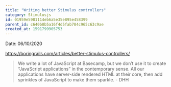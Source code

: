 ```yaml
---
title: "Writing better Stimulus controllers"
category: Stimulusjs
id: 01959e5981114eb6a5e35e895e458399
parent_id: c640b8b5a16f4d5fab784c965c63c9ae
created_at: 1591799905753
---
```


Date: 06/10/2020

https://boringrails.com/articles/better-stimulus-controllers/

> We write a lot of JavaScript at Basecamp, but we don’t use it to create “JavaScript applications” in the contemporary sense. All our applications have server-side rendered HTML at their core, then add sprinkles of JavaScript to make them sparkle. - DHH
                